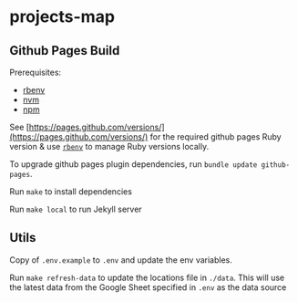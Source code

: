# projects-map

## Github Pages Build

Prerequisites:

- [rbenv](https://github.com/rbenv/rbenv)
- [nvm](https://github.com/nvm-sh/nvm#installing-and-updating)
- [npm](https://docs.npmjs.com/downloading-and-installing-node-js-and-npm)

See [https://pages.github.com/versions/](https://pages.github.com/versions/) for the required github pages Ruby version & use [`rbenv`](https://github.com/rbenv/rbenv#installation) to manage Ruby versions locally.

To upgrade github pages plugin dependencies, run `bundle update github-pages`.

Run `make` to install dependencies

Run `make local` to run Jekyll server

## Utils

Copy of `.env.example` to `.env` and update the env variables.

Run `make refresh-data` to update the locations file in `./data`. This will use the latest data from the Google Sheet specified in `.env` as the data source
